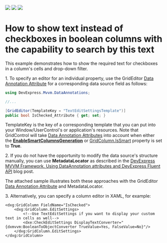 <!-- default badges list -->
![](https://img.shields.io/endpoint?url=https://codecentral.devexpress.com/api/v1/VersionRange/180361838/21.1.5%2B)
[![](https://img.shields.io/badge/Open_in_DevExpress_Support_Center-FF7200?style=flat-square&logo=DevExpress&logoColor=white)](https://supportcenter.devexpress.com/ticket/details/T830436)
[![](https://img.shields.io/badge/📖_How_to_use_DevExpress_Examples-e9f6fc?style=flat-square)](https://docs.devexpress.com/GeneralInformation/403183)
<!-- default badges end -->
# How to show text instead of checkboxes in boolean columns with the capability to search by this text

This example demonstrates how to show the required text for checkboxes in a column's cells and drop-down filter.

1\. To specify an editor for an individual property, use the GridEditor [Data Annotation Attribute](https://docs.devexpress.com/WPF/16863/mvvm-framework/data-annotation-attributes) for a corresponding data source field as follows:

   ```C#
   using DevExpress.Mvvm.DataAnnotations;
   
   //...
 
   [GridEditor(TemplateKey = "TextEditSettingsTemplate")]
   public bool IsChecked_Attribute { get; set; }
   ```

   TemplateKey is the key of a corresponding template that you can put into your Window/UserControl's or application's resources. Note that GridControl will take  [Data Annotation Attributes](https://docs.devexpress.com/WPF/16863/mvvm-framework/data-annotation-attributes) into account when either the [**EnableSmartColumnsGeneration**](https://docs.devexpress.com/WPF/DevExpress.Xpf.Grid.DataControlBase.EnableSmartColumnsGeneration) or  [GridColumn.IsSmart](https://docs.devexpress.com/WPF/DevExpress.Xpf.Grid.ColumnBase.IsSmart) property is set to **True**.

  
2\. If you do not have the opportunity to modify the data source's structure manually, you can use **MetadataLocator** as described in the [DevExpress MVVM Framework. Using DataAnnotation attributes and DevExpress Fluent API](https://community.devexpress.com/blogs/wpf/archive/2014/03/31/devexpress-mvvm-framework-using-dataannotation-attributes-and-devexpress-fluent-api.aspx) blog post.  
  
The attached sample illustrates both these approaches with the GridEditor [Data Annotation Attribute](https://docs.devexpress.com/WPF/16863/mvvm-framework/data-annotation-attributes) and MetadataLocator.

3\. Alternatively, you can specify a column editor in XAML, for example:
   ```xaml
   <dxg:GridColumn FieldName="IsChecked">
       <dxg:GridColumn.EditSettings>
           <!--Use TextEditSettings if you want to display your custom text in cells as well-->
           <dxe:CheckEditSettings DisplayTextConverter="{dxmvvm:BooleanToObjectConverter TrueValue=Yes, FalseValue=No}"/>
       </dxg:GridColumn.EditSettings>
   </dxg:GridColumn>
   ```

